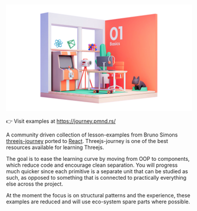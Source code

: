 <img src="/stage1.png" alt="Stage 1" />

👉 Visit examples at https://journey.pmnd.rs/

A community driven collection of lesson-examples from Bruno Simons [threejs-journey](https://threejs-journey.com) ported to [React](https://github.com/pmndrs/react-three-fiber). Threejs-journey is one of the best resources available for learning Threejs.

The goal is to ease the learning curve by moving from OOP to components, which reduce code and encourage clean separation. You will progress much quicker since each primitive is a separate unit that can be studied as such, as opposed to something that is connected to practically everything else across the project.

At the moment the focus is on structural patterns and the experience, these examples are reduced and will use eco-system spare parts where possible.

